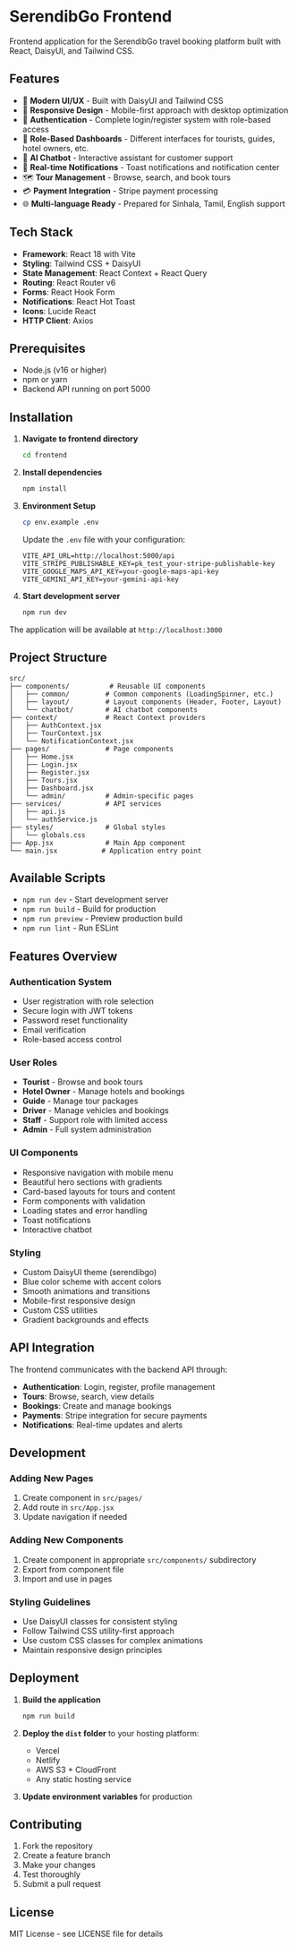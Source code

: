 # SerendibGo Frontend

Frontend application for the SerendibGo travel booking platform built with React, DaisyUI, and Tailwind CSS.

## Features

- 🎨 **Modern UI/UX** - Built with DaisyUI and Tailwind CSS
- 📱 **Responsive Design** - Mobile-first approach with desktop optimization
- 🔐 **Authentication** - Complete login/register system with role-based access
- 🎯 **Role-Based Dashboards** - Different interfaces for tourists, guides, hotel owners, etc.
- 💬 **AI Chatbot** - Interactive assistant for customer support
- 🔔 **Real-time Notifications** - Toast notifications and notification center
- 🗺️ **Tour Management** - Browse, search, and book tours
- 💳 **Payment Integration** - Stripe payment processing
- 🌐 **Multi-language Ready** - Prepared for Sinhala, Tamil, English support

## Tech Stack

- **Framework**: React 18 with Vite
- **Styling**: Tailwind CSS + DaisyUI
- **State Management**: React Context + React Query
- **Routing**: React Router v6
- **Forms**: React Hook Form
- **Notifications**: React Hot Toast
- **Icons**: Lucide React
- **HTTP Client**: Axios

## Prerequisites

- Node.js (v16 or higher)
- npm or yarn
- Backend API running on port 5000

## Installation

1. **Navigate to frontend directory**
   ```bash
   cd frontend
   ```

2. **Install dependencies**
   ```bash
   npm install
   ```

3. **Environment Setup**
   ```bash
   cp env.example .env
   ```
   
   Update the `.env` file with your configuration:
   ```env
   VITE_API_URL=http://localhost:5000/api
   VITE_STRIPE_PUBLISHABLE_KEY=pk_test_your-stripe-publishable-key
   VITE_GOOGLE_MAPS_API_KEY=your-google-maps-api-key
   VITE_GEMINI_API_KEY=your-gemini-api-key
   ```

4. **Start development server**
   ```bash
   npm run dev
   ```

The application will be available at `http://localhost:3000`

## Project Structure

```
src/
├── components/          # Reusable UI components
│   ├── common/         # Common components (LoadingSpinner, etc.)
│   ├── layout/         # Layout components (Header, Footer, Layout)
│   └── chatbot/        # AI chatbot components
├── context/            # React Context providers
│   ├── AuthContext.jsx
│   ├── TourContext.jsx
│   └── NotificationContext.jsx
├── pages/              # Page components
│   ├── Home.jsx
│   ├── Login.jsx
│   ├── Register.jsx
│   ├── Tours.jsx
│   ├── Dashboard.jsx
│   └── admin/          # Admin-specific pages
├── services/           # API services
│   ├── api.js
│   └── authService.js
├── styles/             # Global styles
│   └── globals.css
├── App.jsx             # Main App component
└── main.jsx           # Application entry point
```

## Available Scripts

- `npm run dev` - Start development server
- `npm run build` - Build for production
- `npm run preview` - Preview production build
- `npm run lint` - Run ESLint

## Features Overview

### Authentication System
- User registration with role selection
- Secure login with JWT tokens
- Password reset functionality
- Email verification
- Role-based access control

### User Roles
- **Tourist** - Browse and book tours
- **Hotel Owner** - Manage hotels and bookings
- **Guide** - Manage tour packages
- **Driver** - Manage vehicles and bookings
- **Staff** - Support role with limited access
- **Admin** - Full system administration

### UI Components
- Responsive navigation with mobile menu
- Beautiful hero sections with gradients
- Card-based layouts for tours and content
- Form components with validation
- Loading states and error handling
- Toast notifications
- Interactive chatbot

### Styling
- Custom DaisyUI theme (serendibgo)
- Blue color scheme with accent colors
- Smooth animations and transitions
- Mobile-first responsive design
- Custom CSS utilities
- Gradient backgrounds and effects

## API Integration

The frontend communicates with the backend API through:
- **Authentication**: Login, register, profile management
- **Tours**: Browse, search, view details
- **Bookings**: Create and manage bookings
- **Payments**: Stripe integration for secure payments
- **Notifications**: Real-time updates and alerts

## Development

### Adding New Pages
1. Create component in `src/pages/`
2. Add route in `src/App.jsx`
3. Update navigation if needed

### Adding New Components
1. Create component in appropriate `src/components/` subdirectory
2. Export from component file
3. Import and use in pages

### Styling Guidelines
- Use DaisyUI classes for consistent styling
- Follow Tailwind CSS utility-first approach
- Use custom CSS classes for complex animations
- Maintain responsive design principles

## Deployment

1. **Build the application**
   ```bash
   npm run build
   ```

2. **Deploy the `dist` folder** to your hosting platform:
   - Vercel
   - Netlify
   - AWS S3 + CloudFront
   - Any static hosting service

3. **Update environment variables** for production

## Contributing

1. Fork the repository
2. Create a feature branch
3. Make your changes
4. Test thoroughly
5. Submit a pull request

## License

MIT License - see LICENSE file for details
